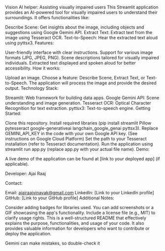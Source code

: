 Vision AI helper: Assisting visually impaired users
This Streamlit application provides an AI-powered tool for visually impaired users to understand their surroundings. It offers functionalities like:

Describe Scene: Get insights about the image, including objects and suggestions using Google Gemini API.
Extract Text: Extract text from the image using Tesseract OCR.
Text-to-Speech: Hear the extracted text aloud using pyttsx3.
Features:

User-friendly interface with clear instructions.
Support for various image formats (JPG, JPEG, PNG).
Scene descriptions tailored for visually impaired individuals.
Extracted text displayed and spoken aloud for better accessibility.
How it works:

Upload an image.
Choose a feature: Describe Scene, Extract Text, or Text-to-Speech.
The application will process the image and provide the desired output.
Technology Stack:

Streamlit: Web framework for building data apps.
Google Gemini API: Scene understanding and image generation.
Tesseract OCR: Optical Character Recognition for text extraction.
pyttsx3: Text-to-speech engine.
Getting Started:

Clone this repository.
Install required libraries (pip install streamlit Pillow pytesseract google-generativeai langchain_google_genai pyttsx3).
Replace GEMINI_API_KEY in the code with your own Google API key. (See instructions on Google Cloud Platform)
Set the path to your Tesseract installation (refer to Tesseract documentation).
Run the application using streamlit run app.py (replace app.py with your actual file name).
Demo:

A live demo of the application can be found at [link to your deployed app] (if applicable).

Developer: Ajai Raaj

Contact:

Email: ajairaajvinayak@gmail.com
LinkedIn: [Link to your LinkedIn profile]
GitHub: [Link to your GitHub profile]
Additional Notes:

Consider adding badges for libraries used.
You can add screenshots or a GIF showcasing the app's functionality.
Include a license file (e.g., MIT) to clarify usage rights.
This is a well-structured README that effectively explains the purpose, functionalities, and usage of your code. It also provides valuable information for developers who want to contribute or deploy the application.














Gemini can make mistakes, so double-check it

